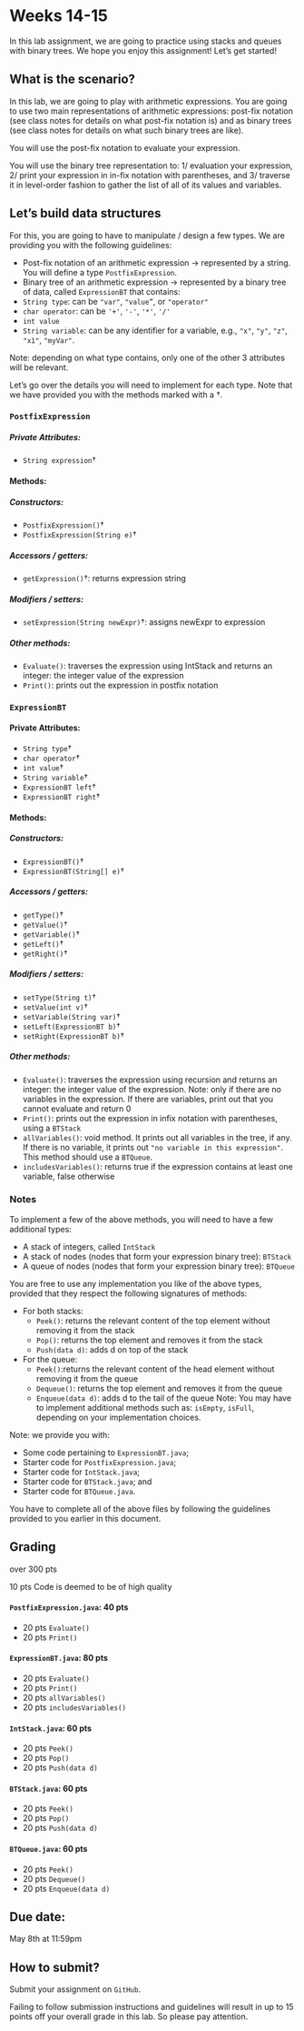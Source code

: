 # Weeks 14-15

In this lab assignment, we are going to practice using stacks and queues with binary trees. 
We hope you enjoy this assignment! Let’s get started!


## What is the scenario? 

In this lab, we are going to play with arithmetic expressions. 
You are going to use two main representations of arithmetic expressions: post-fix notation (see class notes for details on what post-fix notation is) and as binary trees (see class notes for details on what such binary trees are like).

You will use the post-fix notation to evaluate your expression.

You will use the binary tree representation to: 1/ evaluation your expression, 2/ print your expression in in-fix notation with parentheses, and 3/ traverse it in level-order fashion to gather the list of all of its values and variables.

## Let’s build data structures
For this, you are going to have to manipulate / design a few types. We are providing you with the following guidelines:
*	Post-fix notation of an arithmetic expression → represented by a string. You will define a type `PostfixExpression`.
*	Binary tree of an arithmetic expression → represented by a binary tree of data, called `ExpressionBT` that contains:
  * `String type`: can be `"var"`, `"value”`, or `"operator"`
  * `char operator`: can be `'+'`, `'-'`, `'*'`, `'/'`
  * `int value`
  * `String variable`: can be any identifier for a variable, e.g., `"x"`, `"y"`, `"z"`, `"x1"`, `"myVar"`.
  
Note: depending on what type contains, only one of the other 3 attributes will be relevant.

Let’s go over the details you will need to implement for each type. Note that we have provided you with the methods marked with a &dagger;.

### `PostfixExpression`
##### Private Attributes: 
* `String expression`&dagger;
#### Methods:
##### Constructors: 
* `PostfixExpression()`&dagger;
* `PostfixExpression(String e)`&dagger;
##### Accessors / getters:
* `getExpression()`&dagger;: returns expression string
##### Modifiers / setters:
* `setExpression(String newExpr)`&dagger;: assigns newExpr to expression
##### Other methods:
* `Evaluate()`: traverses the expression using IntStack and returns an integer: the integer value of the expression
* `Print()`: prints out the expression in postfix notation

### `ExpressionBT`
#### Private Attributes: 
* `String type`&dagger;
* `char operator`&dagger;
* `int value`&dagger;
* `String variable`&dagger;
* `ExpressionBT left`&dagger;
* `ExpressionBT right`&dagger;
#### Methods:
##### Constructors: 
* `ExpressionBT()`&dagger;
* `ExpressionBT(String[] e)`&dagger;
##### Accessors / getters:
* `getType()`&dagger;
* `getValue()`&dagger;
* `getVariable()`&dagger;
* `getLeft()`&dagger;
* `getRight()`&dagger;
##### Modifiers / setters:
* `setType(String t)`&dagger;
* `setValue(int v)`&dagger;
* `setVariable(String var)`&dagger;
* `setLeft(ExpressionBT b)`&dagger;
* `setRight(ExpressionBT b)`&dagger;
##### Other methods:
* `Evaluate()`: traverses the expression using recursion and returns an integer: the integer value of the expression. Note: only if there are no variables in the expression. If there are variables, print out that you cannot evaluate and return 0 
* `Print()`: prints out the expression in infix notation with parentheses, using a `BTStack`
* `allVariables()`: void method. It prints out all variables in the tree, if any. If there is no variable, it prints out `"no variable in this expression"`. This method should use a `BTQueue`.
* `includesVariables()`: returns true if the expression contains at least one variable, false otherwise

### Notes
To implement a few of the above methods, you will need to have a few additional types: 
* A stack of integers, called `IntStack`
* A stack of nodes (nodes that form your expression binary tree): `BTStack`
* A queue of nodes (nodes that form your expression binary tree): `BTQueue`

You are free to use any implementation you like of the above types, provided that they respect the following signatures of methods:
* For both stacks:
  * `Peek()`: returns the relevant content of the top element without removing it from the stack
  * `Pop()`: returns the top element and removes it from the stack
  * `Push(data d)`: adds d on top of the stack
* For the queue:
  * `Peek()`:returns the relevant content of the head element without removing it from the queue
  * `Dequeue()`: returns the top element and removes it from the queue
  * `Enqueue(data d)`: adds d to the tail of the queue
Note: You may have to implement additional methods such as: `isEmpty`, `isFull`, depending on your implementation choices.

Note: we provide you with:
*	Some code pertaining to `ExpressionBT.java`; 
*	Starter code for `PostfixExpression.java`; 
*	Starter code for `IntStack.java`;
*	Starter code for `BTStack.java`; and
*	Starter code for `BTQueue.java`.

You have to complete all of the above files by following the guidelines provided to you earlier in this document.

## Grading
over 300 pts 

10 pts	 Code is deemed to be of high quality 
#### `PostfixExpression.java`: 	40 pts
* 20 pts 	`Evaluate()`
* 20 pts 	`Print()`

#### `ExpressionBT.java`: 	80 pts
* 20 pts	`Evaluate()`
* 20 pts	`Print()`
* 20 pts	`allVariables()`
* 20 pts	`includesVariables()`

#### `IntStack.java`:		60 pts
* 20 pts	`Peek()`
* 20 pts	`Pop()`
* 20 pts	`Push(data d)`

#### `BTStack.java`:		60 pts
* 20 pts	`Peek()`
* 20 pts	`Pop()`
* 20 pts	`Push(data d)`

#### `BTQueue.java`:		60 pts
* 20 pts	`Peek()`
* 20 pts	`Dequeue()`
* 20 pts	`Enqueue(data d)`

## Due date: 
May 8th at 11:59pm

## How to submit?
Submit your assignment on `GitHub`. 

Failing to follow submission instructions and guidelines will result in up to 15 points off your overall grade in this lab. So please pay attention. 


